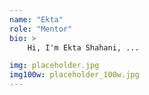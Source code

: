 ```yaml
---
name: "Ekta"
role: "Mentor"
bio: >
    Hi, I'm Ekta Shahani, ... 

img: placeholder.jpg
img100w: placeholder_100w.jpg
---
```


